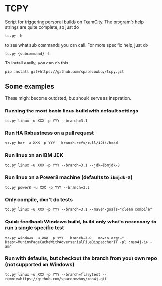 # TCPY

Script for triggering personal builds on TeamCity. The program's help
strings are quite complete, so just do

    tc.py -h

to see what sub commands you can call. For more specific help, just do

    tc.py {subcommand} -h

To install easily, you can do this:

    pip install git+https://github.com/spacecowboy/tcpy.git

## Some examples

These might become outdated, but should serve as inspiration.

### Running the most basic linux build with default settings

    tc.py linux -u XXX -p YYY --branch=3.1

### Run HA Robustness on a pull request

    tc.py har -u XXX -p YYY --branch=refs/pull/1234/head

### Run linux on an IBM JDK

    tc.py linux -u XXX -p YYY --branch=3.1 --jdk=ibmjdk-8

### Run linux on a Power8 machine (defaults to `ibmjdk-8`)

    tc.py power8 -u XXX -p YYY --branch=3.1

### Only compile, don't do tests

    tc.py linux -u XXX -p YYY --branch=3.1 --maven-goals="clean compile"

### Quick feedback Windows build, build only what's necessary to run a single specific test

    tc.py windows -u XXX -p YYY --branch=3.0 --maven-args="-Dtest=MuninnPageCacheWithAdversarialFileDispatcherIT -pl :neo4j-io -am"

### Run with defaults, but checkout the branch from your own repo (not supported on Windows)

    tc.py linux -u XXX -p YYY --branch=flakytest --remote=https://github.com/spacecowboy/neo4j.git
